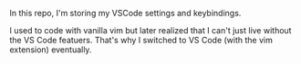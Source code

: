 In this repo, I'm storing my VSCode settings and keybindings.

I used to code with vanilla vim but later realized that I can't just live without the VS Code featuers. That's why I switched to VS Code (with the vim extension) eventually. 
